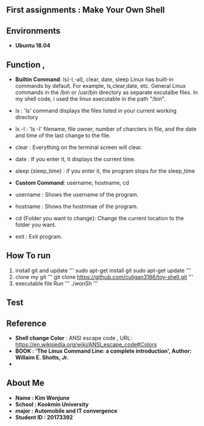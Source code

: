 ## First assignments : Make Your Own Shell
## Environments
- **Ubuntu 18.04**

## Function ,
- **Builtin Command**: ls(-l,-al), clear, date, sleep
Linux has built-in commands by default. For example, ls,clear,date, etc.
General Linux commands in the /bin or /usr/bin directory as separate excutalbe files.
In my shell code, i used the linux executable in the path "/bin".

- ls : 'ls' command displays the files listed in your current working directory
- ls -l : 'ls -l' filename, file owner, number of charcters in file, and the date and time of the last change to the file.
- clear : Everything on the terminal screen will clear.
- date : If you enter it, it displays the current time.
- sleep {sleep_time} : if you enter it, the program stops for the sleep_time 

- **Custom Command**: username, hostname, cd
- username : Shows the username of the program.
- hostname : Shows the hostnmae of the program.
- cd {Folder you want to change}: Change the current location to the folder you want.
- exit : Exit program.


## How To run
1. install git and update
'''
sudo apt-get install git
sudo apt-get update
'''
2.  clone my git
'''
git clone https://github.com/culigan3186/toy-shell.git
'''
3. executable file Run
'''
./wonSh
'''

## Test


## Reference

- **Shell change Color** : ANSI escape code , URL: https://en.wikipedia.org/wiki/ANSI_escape_code#Colors
- **BOOK : 'The Linux Command Line: a complete introduction', Author: Willaim E. Shotts, Jr.** 
-
## About Me

- **Name : Kim Wonjune**
- **School : Kookmin University**
- **major : Automobile and IT convergence**
- **Student ID : 20173392**





